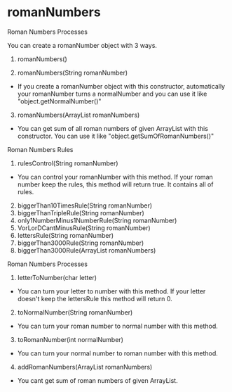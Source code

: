 # romanNumbers
Roman Numbers Processes

You can create a romanNumber object with 3 ways.

1) romanNumbers()

2) romanNumbers(String romanNumber) 
  - If you create a romanNumber object with this constructor, automatically your romanNumber turns a normalNumber and you can use it like "object.getNormalNumber()"
3) romanNumbers(ArrayList<String> romanNumbers)
  - You can get sum of all roman numbers of given ArrayList with this constructor. You can use it like "object.getSumOfRomanNumbers()"
  
Roman Numbers Rules

1) rulesControl(String romanNumber)
- You can control your romanNumber with this method. If your roman number keep the rules, this method will return true. It contains all of rules. 
2) biggerThan10TimesRule(String romanNumber)
3) biggerThanTripleRule(String romanNumber)
4) only1NumberMinus1NumberRule(String romanNumber)
5) VorLorDCantMinusRule(String romanNumber)
6) lettersRule(String romanNumber)
7) biggerThan3000Rule(String romanNumber)
8) biggerThan3000Rule(ArrayList<String> romanNumbers)
  
Roman Numbers Processes

1) letterToNumber(char letter)
  - You can turn your letter to number with this method. If your letter doesn't keep the lettersRule this method will return 0.
2) toNormalNumber(String romanNumber)
  - You can turn your roman number to normal number with this method.
3) toRomanNumber(int normalNumber)
  - You can turn your normal number to roman number with this method.
4) addRomanNumbers(ArrayList<String> romanNumbers) 
  - You cant get sum of roman numbers of given ArrayList.
